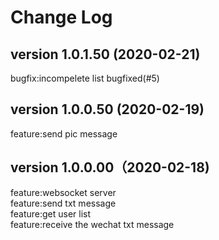 
# Change Log

## version 1.0.1.50 (2020-02-21)
bugfix:incompelete list bugfixed(#5)



## version 1.0.0.50 (2020-02-19)
feature:send pic message

## version 1.0.0.00（2020-02-18)
feature:websocket server  
feature:send txt message  
feature:get user list  
feature:receive the wechat txt message  
